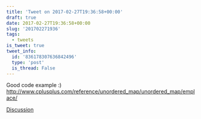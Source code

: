 ```yaml
---
title: 'Tweet on 2017-02-27T19:36:58+00:00'
draft: true
date: 2017-02-27T19:36:58+00:00
slug: '201702271936'
tags:
  - tweets
is_tweet: true
tweet_info:
  id: '836178307636842496'
  type: 'post'
  is_thread: False
---
```




Good code example :) <http://www.cplusplus.com/reference/unordered_map/unordered_map/emplace/>

[Discussion](https://x.com/sytelus/status/836178307636842496)
